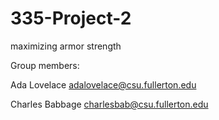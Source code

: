 # 335-Project-2
maximizing armor strength


Group members:

Ada Lovelace adalovelace@csu.fullerton.edu

Charles Babbage charlesbab@csu.fullerton.edu